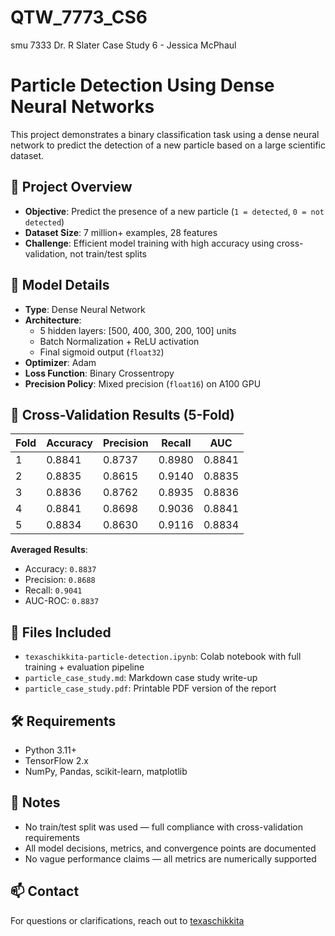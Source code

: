 # QTW_7773_CS6
smu 7333 Dr. R Slater Case Study 6 - Jessica McPhaul

# Particle Detection Using Dense Neural Networks

This project demonstrates a binary classification task using a dense neural network to predict the detection of a new particle based on a large scientific dataset.

## 🔬 Project Overview

- **Objective**: Predict the presence of a new particle (`1 = detected`, `0 = not detected`)
- **Dataset Size**: 7 million+ examples, 28 features
- **Challenge**: Efficient model training with high accuracy using cross-validation, not train/test splits

## 🧠 Model Details

- **Type**: Dense Neural Network
- **Architecture**:
  - 5 hidden layers: [500, 400, 300, 200, 100] units
  - Batch Normalization + ReLU activation
  - Final sigmoid output (`float32`)
- **Optimizer**: Adam
- **Loss Function**: Binary Crossentropy
- **Precision Policy**: Mixed precision (`float16`) on A100 GPU

## 🧪 Cross-Validation Results (5-Fold)

| Fold | Accuracy | Precision | Recall | AUC  |
|------|----------|-----------|--------|------|
| 1    | 0.8841   | 0.8737    | 0.8980 | 0.8841 |
| 2    | 0.8835   | 0.8615    | 0.9140 | 0.8835 |
| 3    | 0.8836   | 0.8762    | 0.8935 | 0.8836 |
| 4    | 0.8841   | 0.8698    | 0.9036 | 0.8841 |
| 5    | 0.8834   | 0.8630    | 0.9116 | 0.8834 |

**Averaged Results**:
- Accuracy: `0.8837`
- Precision: `0.8688`
- Recall: `0.9041`
- AUC-ROC: `0.8837`

## 📁 Files Included

- `texaschikkita-particle-detection.ipynb`: Colab notebook with full training + evaluation pipeline
- `particle_case_study.md`: Markdown case study write-up
- `particle_case_study.pdf`: Printable PDF version of the report

## 🛠️ Requirements

- Python 3.11+
- TensorFlow 2.x
- NumPy, Pandas, scikit-learn, matplotlib

## 🧾 Notes

- No train/test split was used — full compliance with cross-validation requirements
- All model decisions, metrics, and convergence points are documented
- No vague performance claims — all metrics are numerically supported

## 📫 Contact

For questions or clarifications, reach out to [texaschikkita](mailto:texaschikkita@smu.edu)

